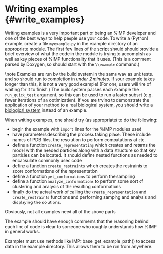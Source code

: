 Writing examples {#write_examples}
================

Writing examples is a very important part of being an %IMP developer and
one of the best ways to help people use your code. To write a (Python)
example, create a file `myexample.py` in the example directory of an
appropriate module. The first few lines of the script should
should provide a brief overview of what the code in the module is
trying to accomplish as well as key pieces of %IMP functionality that
it uses. (This is a comment parsed by Doxygen, so should start with
the `\\example` command.)

\note Examples are run by the build system in the same way as unit tests, and so
should run to completion in *under 2 minutes*. If your example takes longer
than this, it is not a very good example! (For one, users will tire of waiting
for it to finish.) The build system passes each example the `--run_quick_test`
argument, so this can be used to run a faster subset (e.g. fewer iterations
of an optimization). If you are trying to demonstrate the application of your
method to a real biological system, you should write a
[biological system](http://integrativemodeling.org/systems/) instead of an
example.

When writing examples, one should try (as appropriate) to do the following:
- begin the example with `import` lines for the %IMP modules used
- have parameters describing the process taking place. These include names of
  PDB files, the resolution to perform computations at etc.
- define a function `create_representating` which creates and returns the model
  with the needed particles along with a data structure so that key
  particles can be located. It should define nested functions as
  needed to encapsulate commonly used code
- define a function `create_restraints` which creates the  restraints to score
  conformations of the representation
- define a function `get_conformations` to perform the sampling
- define a function `analyze_conformations` to perform some sort of clustering
  and analysis of the resulting conformations
- finally do the actual work of calling the `create_representation` and
  `create_restraints` functions and performing samping and analysis and
  displaying the solutions.

Obviously, not all examples need all of the above parts.

The example should have enough comments that the reasoning behind each line of code is clear to someone who roughly understands how %IMP in general works.

Examples must use methods like IMP::base::get_example_path() to access
data in the example directory. This allows them to be run from
anywhere.
